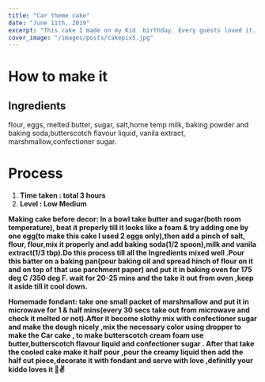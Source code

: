 ```yaml
---
title: "Car theme cake"
date: "June 11th, 2019"
excerpt: "This cake I made on my Kid  birthday. Every guests loved it. It was made by plethora of love and blessings,its a butterscotch flavour 🚙🚙"
cover_image: "/images/posts/cakepix5.jpg"
---
```


# How to make it <br />

## Ingredients

flour, eggs, melted butter,
sugar, salt,home temp milk, baking powder and
baking soda,butterscotch flavour liquid, vanila extract, marshmallow,confectioner
sugar.

# Process

<ol> 
  <li> <strong> Time taken : <strong> total 3 hours
  <li> <strong> Level : </strong> Low Medium
</ol>

<strong> Making cake before decor:</strong> In a bowl take butter and sugar(both room
temperature), beat it properly till it looks like a foam & try adding
one by one egg(to make this cake I used 2 eggs only),then add a
pinch of salt, flour, flour,mix it properly and add baking soda(1/2
spoon),milk and vanila extract(1/3 tbp).Do this process till all the
Ingredients mixed well .Pour this batter on a baking pan(pour baking
oil and spread hinch of flour on it and on top of that use parchment
paper) and put it in baking oven for 175 deg C /350 deg F. wait for
20-25 mins and the take it out from oven ,keep it aside till it cool
down.

<strong>Homemade fondant</strong>: take one small packet of
marshmallow and put it in microwave for 1 & half mins(every 30 secs
take out from microwave and check it melted or not).After it become
slothy mix with confectioner sugar and make the dough nicely ,mix
the necessary color using dropper to make the Car cake , to make butterscotch cream foam use butter,butterscotch flavour liquid and confectioner sugar . After that take the cooled cake make it half pour ,pour the creamy liquid then add the half cut piece,decorate it with fondant and serve with love ,definitly your kiddo loves it 🚙✌️
